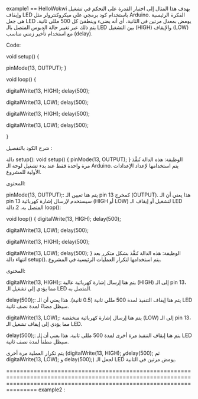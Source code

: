 example1 == HelloWokwi 
يهدف هذا المثال إلى اختبار القدرة على التحكم في تشغيل وإيقاف LED باستخدام كود برمجي على ميكروكنترولر مثل Arduino. الفكرة الرئيسية هي جعل LED يومض بمعدل مرتين في الثانية، أي أنه يضيء وينطفئ كل 500 مللي ثانية. يتم ذلك عبر تغيير حالة الدبوس المتصل بالـ LED بين التشغيل (HIGH) والإيقاف (LOW) مع استخدام تأخير زمني مناسب (delay).

Code:

void setup() {

pinMode(13, OUTPUT); }

void loop() {

digitalWrite(13, HIGH); delay(500);

digitalWrite(13, LOW); delay(500);

digitalWrite(13, HIGH); delay(500);

digitalWrite(13, LOW); delay(500);

}

شرح الكود بالتفصيل :

دالة setup():
void setup() {
  pinMode(13, OUTPUT);
}
الوظيفة:
هذه الدالة تُنفَّذ مرة واحدة فقط عند بدء تشغيل لوحة الـ Arduino. يتم استخدامها لإعداد الإعدادات الأولية للمشروع.

المحتوى:

pinMode(13, OUTPUT);:
يتم هنا تعيين الـ pin 13 كمخرج (OUTPUT). هذا يعني أن الـ pin 13 سيستخدم لإرسال إشارة كهربائية (HIGH أو LOW) لتشغيل أو إيقاف الـ LED المتصل به.
2.دالة loop():

void loop() {
  digitalWrite(13, HIGH);
  delay(500); 

  digitalWrite(13, LOW);
  delay(500); 

  digitalWrite(13, HIGH);
  delay(500); 

  digitalWrite(13, LOW);
  delay(500); 
}
الوظيفة:
هذه الدالة تُنفَّذ بشكل متكرر بعد انتهاء دالة setup(). يتم استخدامها لتكرار العمليات الرئيسية في المشروع.

المحتوى:

digitalWrite(13, HIGH);:
يتم هنا إرسال إشارة كهربائية عالية (HIGH) إلى الـ pin 13، مما يؤدي إلى تشغيل الـ LED المتصل به.

delay(500);:
يتم هنا إيقاف التنفيذ لمدة 500 مللي ثانية (0.5 ثانية). هذا يعني أن الـ LED سيظل مضاءً لمدة نصف ثانية.

digitalWrite(13, LOW);:
يتم هنا إرسال إشارة كهربائية منخفضة (LOW) إلى الـ pin 13، مما يؤدي إلى إيقاف تشغيل الـ LED.

delay(500);:
يتم هنا إيقاف التنفيذ مرة أخرى لمدة 500 مللي ثانية. هذا يعني أن الـ LED سيظل مطفأً لمدة نصف ثانية.

يتم تكرار العملية مرة أخرى (digitalWrite(13, HIGH); وdelay(500); ثم digitalWrite(13, LOW); و delay(500);) لجعل الـ LED يومض مرتين في الثانية.


===========================================================================================================================================================================
example2 :



